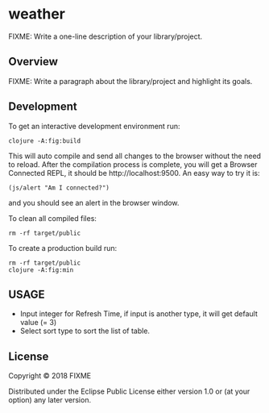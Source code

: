 # weather

FIXME: Write a one-line description of your library/project.

## Overview

FIXME: Write a paragraph about the library/project and highlight its goals.

## Development

To get an interactive development environment run:

    clojure -A:fig:build

This will auto compile and send all changes to the browser without the
need to reload. After the compilation process is complete, you will
get a Browser Connected REPL, it should be http://localhost:9500. An easy way to try it is:

    (js/alert "Am I connected?")

and you should see an alert in the browser window.

To clean all compiled files:

    rm -rf target/public

To create a production build run:

	rm -rf target/public
	clojure -A:fig:min


## USAGE
+ Input integer for Refresh Time, if input is another type, it will get default value (= 3)
+ Select sort type to sort the list of table.

## License

Copyright © 2018 FIXME

Distributed under the Eclipse Public License either version 1.0 or (at your option) any later version.
